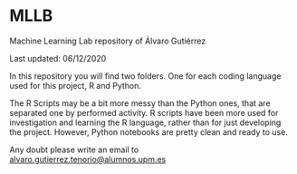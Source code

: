 # MLLB
Machine Learning Lab repository of Álvaro Gutiérrez

Last updated: 06/12/2020

In this repository you will find two folders. One for each coding language used for this project, R and Python.

The R Scripts may be a bit more messy than the Python ones, that are separated one by performed activity. R scripts have been more used for investigation and learning the R language, rather than for just developing the project. However, Python notebooks are pretty clean and ready to use.

Any doubt please write an email to alvaro.gutierrez.tenorio@alumnos.upm.es
